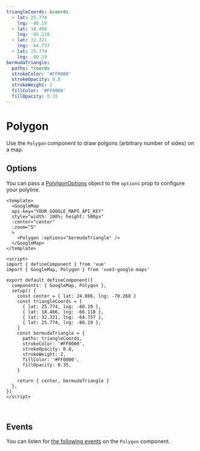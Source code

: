 ```yaml
---
triangleCoords: &coords
  - lat: 25.774
    lng: -80.19
  - lat: 18.466
    lng: -66.118
  - lat: 32.321
    lng: -64.757
  - lat: 25.774
    lng: -80.19
bermudaTriangle:
  paths: *coords
  strokeColor: '#FF0000'
  strokeOpacity: 0.8
  strokeWeight: 2
  fillColor: '#FF0000'
  fillOpacity: 0.35
---
```


# Polygon

Use the `Polygon` component to draw polgons (arbitrary number of sides) on a map.

## Options

You can pass a [PolylgonOptions](https://developers.google.com/maps/documentation/javascript/reference/polygon#PolygonOptions) object to the `options` prop to configure your polyline.

<!-- prettier-ignore -->
```vue
<template>
  <GoogleMap
  api-key="YOUR_GOOGLE_MAPS_API_KEY"
  style="width: 100%; height: 500px"
  :center="center"
  :zoom="5"
  >
    <Polygon :options="bermudaTriangle" />
  </GoogleMap>
</template>

<script>
import { defineComponent } from 'vue'
import { GoogleMap, Polygon } from 'vue3-google-maps'

export default defineComponent({
  components: { GoogleMap, Polygon },
  setup() {
    const center = { lat: 24.886, lng: -70.268 }
    const triangleCoords = [
      { lat: 25.774, lng: -80.19 },
      { lat: 18.466, lng: -66.118 },
      { lat: 32.321, lng: -64.757 },
      { lat: 25.774, lng: -80.19 },
    ]
    const bermudaTriangle = {
      paths: triangleCoords,
      strokeColor: '#FF0000',
      strokeOpacity: 0.8,
      strokeWeight: 2,
      fillColor: '#FF0000',
      fillOpacity: 0.35,
    }

    return { center, bermudaTriangle }
  },
})
</script>
```

\
<GoogleMap style="width: 100%; height: 500px" :center="{ lat: 24.886, lng: -70.268 }" :zoom="5">
<Polygon :options="$page.frontmatter.bermudaTriangle" />
</GoogleMap>

## Events

You can listen for [the following events](https://developers.google.com/maps/documentation/javascript/reference/polygon#Polygon.click) on the `Polygon` component.
